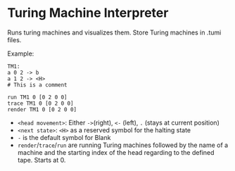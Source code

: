 # Turing Machine Interpreter
Runs turing machines and visualizes them.
Store Turing machines in .tumi files.

Example:
```
TM1: 
a 0 2 -> b
a 1 2 -> <H>
# This is a comment

run TM1 0 [0 2 0 0]
trace TM1 0 [0 2 0 0]
render TM1 0 [0 2 0 0]
```
<current state> <read frome tape> <write to tape> <head movement> <next state> 
- `<head movement>`: Either `->`(right), `<-` (left), `.` (stays at current position)
- `<next state>`: `<H>` as a reserved symbol for the halting state
- `-` is the default symbol for Blank
- `render`/`trace`/`run` are running Turing  machines followed by the name of a machine and the starting index of the head regarding to the defined tape. Starts at 0.
